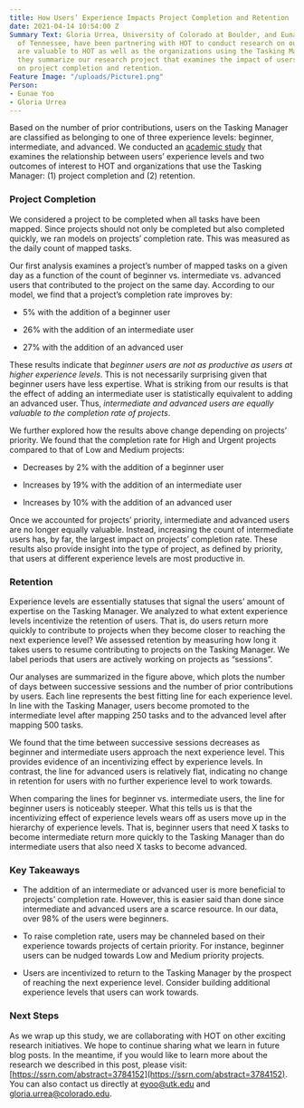 ```yaml
---
title: How Users’ Experience Impacts Project Completion and Retention
date: 2021-04-14 10:54:00 Z
Summary Text: Gloria Urrea, University of Colorado at Boulder, and Eunae Yoo, University
  of Tennessee, have been partnering with HOT to conduct research on outcomes that
  are valuable to HOT as well as the organizations using the Tasking Manager. Here,
  they summarize our research project that examines the impact of users’ experience
  on project completion and retention.
Feature Image: "/uploads/Picture1.png"
Person:
- Eunae Yoo
- Gloria Urrea
---
```


Based on the number of prior contributions, users on the Tasking Manager are classified as belonging to one of three experience levels: beginner, intermediate, and advanced. We conducted an [academic study](https://ssrn.com/abstract=3784152) that examines the relationship between users’ experience levels and two outcomes of interest to HOT and organizations that use the Tasking Manager: (1) project completion and (2) retention.

### Project Completion

We considered a project to be completed when all tasks have been mapped. Since projects should not only be completed but also completed quickly, we ran models on projects’ completion rate. This was measured as the daily count of mapped tasks.

Our first analysis examines a project’s number of mapped tasks on a given day as a function of the count of beginner vs. intermediate vs. advanced users that contributed to the project on the same day. According to our model, we find that a project’s completion rate improves by:

* 5% with the addition of a beginner user

* 26% with the addition of an intermediate user

* 27% with the addition of an advanced user

These results indicate that *beginner users are not as productive as users at higher experience levels*. This is not necessarily surprising given that beginner users have less expertise. What is striking from our results is that the effect of adding an intermediate user is statistically equivalent to adding an advanced user. Thus, *intermediate and advanced users are equally valuable to the completion rate of projects*.

We further explored how the results above change depending on projects’ priority. We found that the completion rate for High and Urgent projects compared to that of Low and Medium projects:

* Decreases by 2% with the addition of a beginner user

* Increases by 19% with the addition of an intermediate user

* Increases by 10% with the addition of an advanced user

Once we accounted for projects’ priority, intermediate and advanced users are no longer equally valuable. Instead, increasing the count of intermediate users has, by far, the largest impact on projects’ completion rate. These results also provide insight into the type of project, as defined by priority, that users at different experience levels are most productive in.

### Retention

Experience levels are essentially statuses that signal the users’ amount of expertise on the Tasking Manager. We analyzed to what extent experience levels incentivize the retention of users. That is, do users return more quickly to contribute to projects when they become closer to reaching the next experience level? We assessed retention by measuring how long it takes users to resume contributing to projects on the Tasking Manager. We label periods that users are actively working on projects as “sessions”.

Our analyses are summarized in the figure above, which plots the number of days between successive sessions and the number of prior contributions by users. Each line represents the best fitting line for each experience level. In line with the Tasking Manager, users become promoted to the intermediate level after mapping 250 tasks and to the advanced level after mapping 500 tasks.

We found that the time between successive sessions decreases as beginner and intermediate users approach the next experience level. This provides evidence of an incentivizing effect by experience levels. In contrast, the line for advanced users is relatively flat, indicating no change in retention for users with no further experience level to work towards.

When comparing the lines for beginner vs. intermediate users, the line for beginner users is noticeably steeper. What this tells us is that the incentivizing effect of experience levels wears off as users move up in the hierarchy of experience levels. That is, beginner users that need X tasks to become intermediate return more quickly to the Tasking Manager than do intermediate users that also need X tasks to become advanced.

### Key Takeaways

* The addition of an intermediate or advanced user is more beneficial to projects’ completion rate. However, this is easier said than done since intermediate and advanced users are a scarce resource. In our data, over 98% of the users were beginners.

* To raise completion rate, users may be channeled based on their experience towards projects of certain priority. For instance, beginner users can be nudged towards Low and Medium priority projects.

* Users are incentivized to return to the Tasking Manager by the prospect of reaching the next experience level. Consider building additional experience levels that users can work towards.

### Next Steps

As we wrap up this study, we are collaborating with HOT on other exciting research initiatives. We hope to continue sharing what we learn in future blog posts. In the meantime, if you would like to learn more about the research we described in this post, please visit: [https://ssrn.com/abstract=3784152](https://ssrn.com/abstract=3784152). You can also contact us directly at [eyoo@utk.edu](mailto:eyoo@utk.edu) and [gloria.urrea@colorado.edu](mailto:gloria.urrea@colorado.edu).